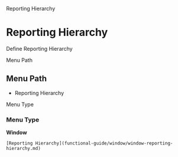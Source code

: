 
Reporting Hierarchy
# Reporting Hierarchy


Define Reporting Hierarchy

Menu Path
## Menu Path



- Reporting Hierarchy

Menu Type
### Menu Type

**Window**


```
[Reporting Hierarchy](functional-guide/window/window-reporting-hierarchy.md)
```